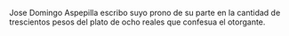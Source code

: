 Jose Domingo Aspepilla escribo suyo prono de su parte en la cantidad de trescientos pesos del plato de ocho reales que confesua el otorgante.